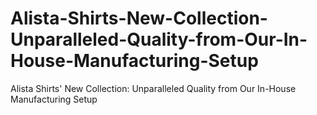 # Alista-Shirts-New-Collection-Unparalleled-Quality-from-Our-In-House-Manufacturing-Setup
Alista Shirts' New Collection: Unparalleled Quality from Our In-House Manufacturing Setup
